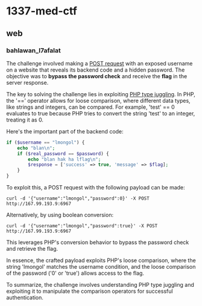 # 1337-med-ctf
## web
### bahlawan_l7afalat 
The challenge involved making a [POST request](https://en.wikipedia.org/wiki/POST_(HTTP)) with an exposed username on a website that reveals its backend code and a hidden password.
The objective was to **bypass the password check** and receive the **flag** in the server response.

The key to solving the challenge lies in exploiting [PHP type juggling](https://secops.group/php-type-juggling-simplified/). In PHP, the '==' operator allows for loose comparison, where different data types, like strings and integers, can be compared. For example, 'test' == 0 evaluates to true because PHP tries to convert the string 'test' to an integer, treating it as 0.

Here's the important part of the backend code:

```php
if ($username == "lmongol") {
    echo "blan\n";
    if ($real_password == $password) {
        echo "blan hak ha lflag\n";
        $response = ['success' => true, 'message' => $flag];
    }
}
```
To exploit this, a POST request with the following payload can be made:

```curl -d '{"username":"lmongol","password":0}' -X POST http://167.99.193.9:6967```

Alternatively, by using boolean conversion:

```curl -d '{"username":"lmongol","password":true}' -X POST http://167.99.193.9:6967```

This leverages PHP's conversion behavior to bypass the password check and retrieve the flag.

In essence, the crafted payload exploits PHP's loose comparison, where the string 'lmongol' matches the username condition, and the loose comparison of the password ('0' or 'true') allows access to the flag.

To summarize, the challenge involves understanding PHP type juggling and exploiting it to manipulate the comparison operators for successful authentication.
